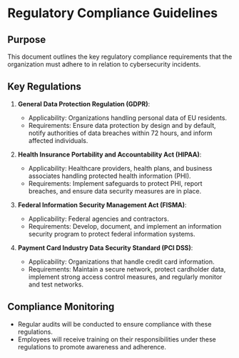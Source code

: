 # Regulatory Compliance Guidelines

## Purpose
This document outlines the key regulatory compliance requirements that the organization must adhere to in relation to cybersecurity incidents.

## Key Regulations
1. **General Data Protection Regulation (GDPR)**:
   - Applicability: Organizations handling personal data of EU residents.
   - Requirements: Ensure data protection by design and by default, notify authorities of data breaches within 72 hours, and inform affected individuals.

2. **Health Insurance Portability and Accountability Act (HIPAA)**:
   - Applicability: Healthcare providers, health plans, and business associates handling protected health information (PHI).
   - Requirements: Implement safeguards to protect PHI, report breaches, and ensure data security measures are in place.

3. **Federal Information Security Management Act (FISMA)**:
   - Applicability: Federal agencies and contractors.
   - Requirements: Develop, document, and implement an information security program to protect federal information systems.

4. **Payment Card Industry Data Security Standard (PCI DSS)**:
   - Applicability: Organizations that handle credit card information.
   - Requirements: Maintain a secure network, protect cardholder data, implement strong access control measures, and regularly monitor and test networks.

## Compliance Monitoring
- Regular audits will be conducted to ensure compliance with these regulations.
- Employees will receive training on their responsibilities under these regulations to promote awareness and adherence.
